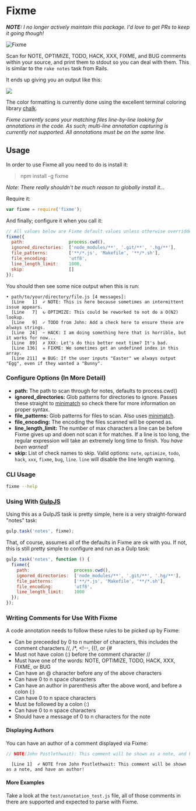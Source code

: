 # Fixme #

_**NOTE:** I no longer actively maintain this package. I'd love to get PRs to keep it going though!_

![Fixme](https://nodei.co/npm/fixme.png "Fixme on NPM")

Scan for NOTE, OPTIMIZE, TODO, HACK, XXX, FIXME, and BUG comments within your source, and print them to stdout so you can deal with them. This is similar to the ```rake notes``` task from Rails.

It ends up giving you an output like this:

![](http://i.imgur.com/OXsTtCZ.png)

The color formatting is currently done using the excellent terminal coloring library [chalk](https://www.npmjs.org/package/chalk).

*Fixme currently scans your matching files line-by-line looking for annotations in the code. As such; multi-line annotation capturing is currently not supported. All annotations must be on the same line.*

## Usage ##

In order to use Fixme all you need to do is install it:

> npm install -g fixme

*Note: There really shouldn't be much reason to globally install it...*

Require it:

```javascript
var fixme = require('fixme');
```

And finally; configure it when you call it:

```javascript
// All values below are Fixme default values unless otherwise overridden here.
fixme({
  path:                 process.cwd(),
  ignored_directories:  ['node_modules/**', '.git/**', '.hg/**'],
  file_patterns:        ['**/*.js', 'Makefile', '**/*.sh'],
  file_encoding:        'utf8',
  line_length_limit:    1000,
  skip:                 []
});
```

You should then see some nice output when this is run:

```
• path/to/your/directory/file.js [4 messages]:
  [Line   1]  ✐ NOTE: This is here because sometimes an intermittent issue appears.
  [Line   7]  ↻ OPTIMIZE: This could be reworked to not do a O(N2) lookup.
  [Line   9]  ✓ TODO from John: Add a check here to ensure these are always strings.
  [Line  24]  ✄ HACK: I am doing something here that is horrible, but it works for now...
  [Line  89]  ✗ XXX: Let's do this better next time? It's bad.
  [Line 136]  ☠ FIXME: We sometimes get an undefined index in this array.
  [Line 211]  ☢ BUG: If the user inputs "Easter" we always output "Egg", even if they wanted a "Bunny".
```

### Configure Options (In More Detail) ###

  * **path:** The path to scan through for notes, defaults to process.cwd()
  * **ignored_directories:** Glob patterns for directories to ignore. Passes these straight to [minimatch](https://www.npmjs.org/package/minimatch) so check there for more information on proper syntax.
  * **file_patterns:** Glob patterns for files to scan. Also uses [minimatch](https://www.npmjs.org/package/minimatch).
  * **file_encoding:** The encoding the files scanned will be opened as.
  * **line_length_limit:** The number of max characters a line can be before Fixme gives up and doen not scan it for matches. If a line is too long, the regular expression will take an extremely long time to finish. *You have been warned!*
  * **skip:** List of check names to skip. Valid options: `note`, `optimize`, `todo`, `hack`, `xxx`, `fixme`, `bug`, `line`. `line` will disable the line length warning.

### CLI Usage ###

```sh
fixme --help
```

### Using With [GulpJS](http://gulpjs.com/) ###

Using this as a GulpJS task is pretty simple, here is a very straight-forward "notes" task:

```javascript
gulp.task('notes', fixme);
```

That, of course, assumes all of the defaults in Fixme are ok with you. If not, this is still pretty simple to configure and run as a Gulp task:

```javascript
gulp.task('notes', function () {
  fixme({
    path:                 process.cwd(),
    ignored_directories:  ['node_modules/**', '.git/**', '.hg/**'],
    file_patterns:        ['**/*.js', 'Makefile', '**/*.sh'],
    file_encoding:        'utf8',
    line_length_limit:    1000
  });
});
```

### Writing Comments for Use With Fixme ###

A code annotation needs to follow these rules to be picked up by Fixme:

  * Can be preceeded by 0 to n number of characters, this includes the comment characters //, /*, <!--, {{!, or {#
  * Must not have colon (:) before the comment character //
  * Must have one of the words: NOTE, OPTIMIZE, TODO, HACK, XXX, FIXME, or BUG
  * Can have an @ character before any of the above characters
  * Can have 0 to n space characters
  * Can have an author in parenthesis after the above word, and before a colon (:)
  * Can have 0 to n space characters
  * Must be followed by a colon (:)
  * Can have 0 to n space characters
  * Should have a message of 0 to n characters for the note

#### Displaying Authors ####

You can have an author of a comment displayed via Fixme:

```javascript
// NOTE(John Postlethwait): This comment will be shown as a note, and have an author!
```

```shell
  [Line 1]  ✐ NOTE from John Postlethwait: This comment will be shown as a note, and have an author!
```

#### More Examples ####

Take a look at the ```test/annotation_test.js``` file, all of those comments in there are supported and expected to parse with Fixme.
